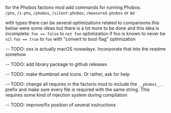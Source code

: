 
for the Phobos factorio mod add commands for running Phobos.\
`/pho`, `/s-pho`, `/phobos`, `/silent-phobos`, `/measured-phobos` or so

with types there can be several optimizations related to comparisons
this below were some ideas but there is a lot more to be done and this idea is incomplete:
`foo == false` to `not foo` optimization if foo is known to never be `nil`
`foo == true` to `foo` with "convert to bool flag" optimization

-- TODO: osx is actually macOS nowadays. Incorporate that into the readme somehow

-- TODO: add library package to github releases

-- TODO: make thumbnail and icons. Or rather, ask for help

-- TODO: change all requires in the factorio mod to include the `__phobos__.` prefix and make sure every file is required with the same string. This requires some kind of injection system during compilation

-- TODO: improve/fix position of several instructions
